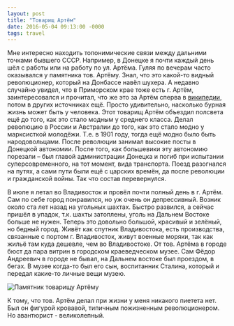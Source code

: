 ```yaml
---
layout: post
title: "Товарищ Артём"
date: 2016-05-04 09:13:00 -0000
tags: travel
---
```


Мне интересно находить топонимические связи между дальними точками бывшего СССР. Например, в Донецке я почти каждый день шёл с работы или на работу по ул. Артёма. Гуляя по вечерам часто оказывался у памятника тов. Артёму. Знал, что это какой-то видный революционер, который на Донбассе навёл шухера. А недавно случайно увидел, что в Приморском крае тоже есть г. Артём, заинтересовался и прочитал, что же это за Артём сперва в <a href="https://ru.wikipedia.org/wiki/%D0%A1%D0%B5%D1%80%D0%B3%D0%B5%D0%B5%D0%B2,_%D0%A4%D1%91%D0%B4%D0%BE%D1%80_%D0%90%D0%BD%D0%B4%D1%80%D0%B5%D0%B5%D0%B2%D0%B8%D1%87 ">википедии</a>, потом в других источниках ещё. Просто удивительно, насколько бурная жизнь может быть у человека. Этот товарищ Артём объездил полсвета ещё до того, как это стало модным у среднего класса. Делал революцию в России и Австралии до того, как это стало модно у марксисткой молодёжи. Т.е. в 1901 году, тогда ещё модно было быть народовольцами. После революции занимал высокие посты в Донецкой автономии. После того, как большевики эту автономию порезали – был главой администрации Донецка и погиб при испытании суперсовременного, на тот момент, вида транспорта. Поезд разогнался на путях, а сами пути были ещё с царских времён, да после революции и гражданской войны. Так что состав перевернулся.

В июле я летал во Владивосток и провёл почти полный день в г. Артём. Сам по себе город понравился, но уж очень он депрессивный. Возник около ста лет назад на угольных шахтах. Быстро развился, а сейчас пришёл в упадок, т.к. шахты затоплены, уголь на Дальнем Востоке больше не нужен. Теперь это довольно большой, красивый и зелёный, но бедный город. Живёт как спутник Владивостока, есть производства, связанные с портом г. Владивосток, живут военные моряки, так как жильё там куда дешевле, чем во Владивостоке. От тов. Артёма в городе бюст да пара витрин в городском краеведческом музее. Сам Фёдор Андреевич в городе не бывал, на Дальнем востоке был проездом, в бегах. В музее когда-то был его сын, воспитанник Сталина, который и передал какие-то личные вещи музею.

![Памятник товарищу Артёму](https://res.cloudinary.com/dlqc5rp9l/image/upload/v1625052546/blog/artem_dvwcra.jpg)

К тому, что тов. Артём делал при жизни у меня никакого пиетета нет. Был он фигурой кровавой, типичным пожизненным революционером. Но авантюрист - великолепный.